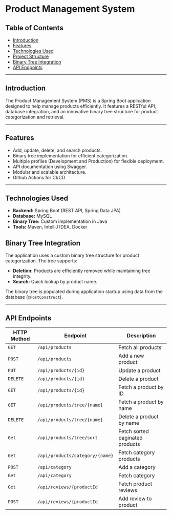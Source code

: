 # **Product Management System**

## **Table of Contents**
- [Introduction](#introduction)
- [Features](#features)
- [Technologies Used](#technologies-used)
- [Project Structure](#project-structure)
- [Binary Tree Integration](#binary-tree-integration)
- [API Endpoints](#api-endpoints)

---

## **Introduction**

The Product Management System (PMS) is a Spring Boot application designed to help manage products efficiently. It features a RESTful API, database integration, and an innovative binary tree structure for product categorization and retrieval.

---

## **Features**
- Add, update, delete, and search products.
- Binary tree implementation for efficient categorization.
- Multiple profiles (Development and Production) for flexible deployment.
- API documentation using Swagger.
- Modular and scalable architecture.
- Github Actions for CI/CD

---

## **Technologies Used**
- **Backend:** Spring Boot (REST API, Spring Data JPA)
- **Database:** MySQL
- **Binary Tree:** Custom implementation in Java
- **Tools:** Maven, IntelliJ IDEA, Docker

## **Binary Tree Integration**

The application uses a custom binary tree structure for product categorization. The tree supports:
- **Deletion:** Products are efficiently removed while maintaining tree integrity.
- **Search:** Quick lookup by product name.

The binary tree is populated during application startup using data from the database (`@PostConstruct`).

---

## **API Endpoints**

| HTTP Method | Endpoint                        | Description                    |
|-------------|---------------------------------|--------------------------------|
| `GET`       | `/api/products`                 | Fetch all products             |
| `POST`      | `/api/products`                 | Add a new product              |
| `PUT`       | `/api/products/{id}`            | Update a product               |
| `DELETE`    | `/api/products/{id}`            | Delete a product               |
| `GET`       | `/api/products/{id}`            | Fetch a product by ID          |
| `GET`       | `/api/products/tree/{name}`     | Fetch a product by name        |
| `DELETE`    | `/api/products/tree/{name}`     | Delete a product by name       |
| `Get`       | `/api/products/tree/sort`       | Fetch sorted paginated products |
| `Get`       | `/api/products/category/{name}` | Fetch category products        |
| `POST`      | `/api/category`                 | Add a category                 |
| `Get`       | `/api/category`                 | Fetch category                 |
| `Get`       | `/api/reviews/{productId`       | Fetch product reviews          |
| `POST`      | `/api/reviews/{productId`       | Add review to product   |
